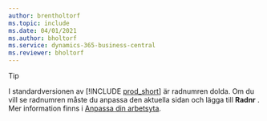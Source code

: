 ```yaml
---
author: brentholtorf
ms.topic: include
ms.date: 04/01/2021
ms.author: bholtorf
ms.service: dynamics-365-business-central
ms.reviewer: bholtorf
---
```

> [!TIP]
> I standardversionen av [!INCLUDE [prod_short](prod_short.md)] är radnumren dolda. Om du vill se radnumren måste du anpassa den aktuella sidan och lägga till **Radnr** . Mer information finns i [Anpassa din arbetsyta](../ui-personalization-user.md#start-personalizing-by-using-the-personalization-mode).  
